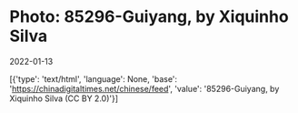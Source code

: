 # Photo: 85296-Guiyang, by Xiquinho Silva

2022-01-13

[{'type': 'text/html', 'language': None, 'base': 'https://chinadigitaltimes.net/chinese/feed', 'value': '85296-Guiyang, by Xiquinho Silva (CC BY 2.0)'}]